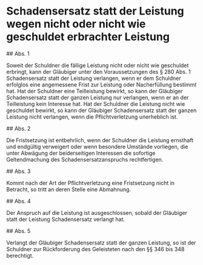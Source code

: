 # Schadensersatz statt der Leistung wegen nicht oder nicht wie geschuldet erbrachter Leistung



\#\# Abs. 1

 Soweit der Schuldner die fällige Leistung nicht oder nicht wie geschuldet erbringt, kann der Gläubiger unter den Voraussetzungen des § 280 Abs. 1 Schadensersatz statt der Leistung verlangen, wenn er dem Schuldner erfolglos eine angemessene Frist zur Leistung oder Nacherfüllung bestimmt hat. Hat der Schuldner eine Teilleistung bewirkt, so kann der Gläubiger Schadensersatz statt der ganzen Leistung nur verlangen, wenn er an der Teilleistung kein Interesse hat. Hat der Schuldner die Leistung nicht wie geschuldet bewirkt, so kann der Gläubiger Schadensersatz statt der ganzen Leistung nicht verlangen, wenn die Pflichtverletzung unerheblich ist.

\#\# Abs. 2

 Die Fristsetzung ist entbehrlich, wenn der Schuldner die Leistung ernsthaft und endgültig verweigert oder wenn besondere Umstände vorliegen, die unter Abwägung der beiderseitigen Interessen die sofortige Geltendmachung des Schadensersatzanspruchs rechtfertigen.

\#\# Abs. 3

 Kommt nach der Art der Pflichtverletzung eine Fristsetzung nicht in Betracht, so tritt an deren Stelle eine Abmahnung.

\#\# Abs. 4

 Der Anspruch auf die Leistung ist ausgeschlossen, sobald der Gläubiger statt der Leistung Schadensersatz verlangt hat.

\#\# Abs. 5

 Verlangt der Gläubiger Schadensersatz statt der ganzen Leistung, so ist der Schuldner zur Rückforderung des Geleisteten nach den §§ 346 bis 348 berechtigt. 

